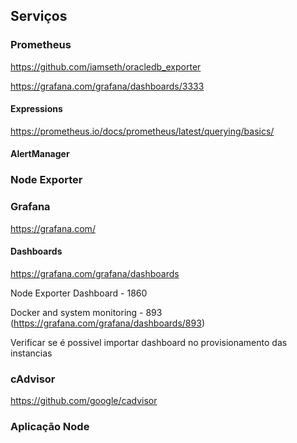 ## Serviços

### Prometheus

https://github.com/iamseth/oracledb_exporter

https://grafana.com/grafana/dashboards/3333

#### Expressions

https://prometheus.io/docs/prometheus/latest/querying/basics/

#### AlertManager

### Node Exporter

### Grafana

https://grafana.com/

#### Dashboards

https://grafana.com/grafana/dashboards

Node Exporter Dashboard - 1860

Docker and system monitoring - 893 (https://grafana.com/grafana/dashboards/893)

Verificar se é possivel importar dashboard no provisionamento das instancias

### cAdvisor

https://github.com/google/cadvisor

### Aplicação Node
